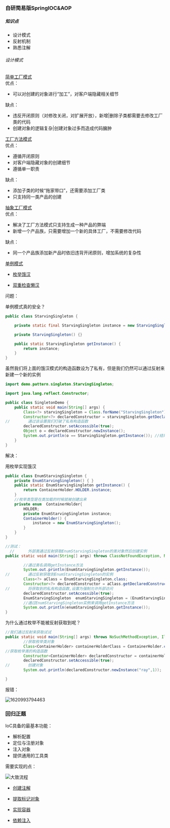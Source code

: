 ### 自研简易版SpringIOC&AOP

##### 知识点

- 设计模式
- 反射机制
- 熟悉注解

###### 设计模式
[简单工厂模式]() </br>
优点：

- 可以对创建的对象进行“加工”，对客户端隐藏相关细节 

缺点：

- 违反开闭原则（对修改关闭，对扩展开放），新增|删除子类都需要去修改工厂类的代码
- 创建对象的逻辑复杂|创建对象过多而造成代码臃肿

[工厂方法模式]() </br>
优点：

- 遵循开闭原则
- 对客户端隐藏对象的创建细节
- 遵循单一职责

缺点：

- 添加子类的时候“拖家带口”，还需要添加工厂类
- 只支持同一类产品的创建

[抽象工厂模式]() </br>
优点：

- 解决了工厂方法模式只支持生成一种产品的弊端
- 新增一个产品族，只需要增加一个新的具体工厂，不需要修改代码

缺点：

- 同一个产品族添加新产品时依旧违背开闭原则，增加系统的复杂性

[单例模式]() </br>

- [枚举饿汉]()

- [双重检查懒汉]()

问题：

单例模式真的安全？
````java
public class StarvingSingleton {

    private static final StarvingSingleton instance = new StarvingSingleton();

    private StarvingSingleton() {}

    public static StarvingSingleton getInstance() {
        return instance;
    }
}
````
虽然我们将上面的饿汉模式的构造函数设为了私有，但是我们仍然可以通过反射来新建一个新的实例

````java
import demo.pattern.singleton.StarvingSingleton;

import java.lang.reflect.Constructor;

public class SingletonDemo {
    public static void main(String[] args) {
        Class<?> starvingSingleton = Class.forName("StarvingSingleton");
        Constructor<?> declaredConstructor = starvingSingleton.getDeclaredConstructor();
//        通过该设置我们打破了私有构造函数
        declaredConstructor.setAccessible(true);
        Object o = declaredConstructor.newInstance();
        System.out.println(o == StarvingSingleton.getInstance()); //结果为false
    }
}
````
解决：

用枚举实现饿汉

```java
public class EnumStarvingSingleton {
    private EnumStarvingSingleton() { }
    public static EnumStarvingSingleton getInstance() {
        return ContainerHolder.HOLDER.instance;
    }
    //枚举类型是在类加载的时候就被创建出来
    private enum  ContainerHolder{
        HOLDER;
        private EnumStarvingSingleton instance;
        ContainerHolder() {
            instance = new EnumStarvingSingleton();
        }
    }
}

//测试：
  //      外部类通过反射获取EnumStarvingSingleton的类对象然后创建实例
public static void main(String[] args) throws ClassNotFoundException, NoSuchMethodException, IllegalAccessException, InvocationTargetException, InstantiationException {

        //通过类名调用getInstance方法
        System.out.println(EnumStarvingSingleton.getInstance());
//        通过反射获取到EnumStarvingSingleton的实例
        Class<?> aClass = EnumStarvingSingleton.class;
        Constructor<?> declaredConstructor = aClass.getDeclaredConstructor();
//        将获取到的私有构造函数,设置为强制允许外部访问
        declaredConstructor.setAccessible(true);
        EnumStarvingSingleton  enumStarvingSingleton = (EnumStarvingSingleton) declaredConstructor.newInstance();
        //通过EnumStarvingSingleton实例来调用getInstance方法
        System.out.println(enumStarvingSingleton.getInstance());
}
```
为什么通过枚举不能被反射获取到呢？
```java
//我们通过反射来获取试试
public static void main(String[] args) throws NoSuchMethodException, IllegalAccessException, InvocationTargetException, InstantiationException {
        //获取枚举类对象
        Class<ContainerHolder> containerHolderClass = ContainerHolder.class;
//获取枚举类的构造函数
        Constructor<ContainerHolder> declaredConstructor = containerHolderClass.getDeclaredConstructor(String.class,int.class);
        declaredConstructor.setAccessible(true);
//        创建对象
        System.out.println(declaredConstructor.newInstance("ray",1));

}
```
报错：

![1620993794463](C:\Users\张烈文\AppData\Roaming\Typora\typora-user-images\1620993794463.png)


### 回归正题
IoC具备的最基本功能：
- 解析配置
- 定位与注册对象
- 注入对象
- 提供通用的工具类

需要实现的点：

![大致流程](C:\Users\张烈文\AppData\Roaming\Typora\typora-user-images\1620653293751.png)

- [创建注解](https://github.com/Ray-ux/Simpleframework/tree/master/src/main/java/org/simpleframework/core/annotation) 

- [提取标记对象](https://github.com/Ray-ux/Simpleframework/blob/master/src/main/java/org/simpleframework/util/ClassUtil.java)

- [实现容器](https://github.com/Ray-ux/Simpleframework/blob/master/src/main/java/org/simpleframework/core/BeanContainer.java)

- [依赖注入](https://github.com/Ray-ux/Simpleframework/tree/master/src/main/java/org/simpleframework/inject)